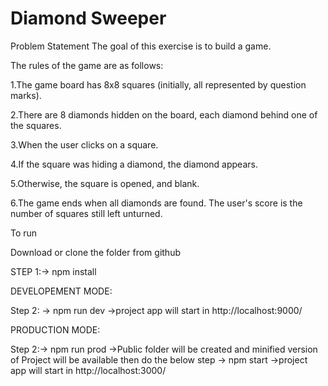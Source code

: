 
# Diamond Sweeper
Problem Statement
The goal of this exercise is to build a game.

The rules of the game are as follows:

1.The game board has 8x8 squares (initially, all represented by question marks).

2.There are 8 diamonds hidden on the board, each diamond behind one of the squares.

3.When the user clicks on a square.

4.If the square was hiding a diamond, the diamond appears.

5.Otherwise, the square is opened, and blank.

6.The game ends when all diamonds are found. The user's score is the number of squares still left unturned.

To run

Download or clone the folder from github

STEP 1:-> npm install

DEVELOPEMENT MODE:

Step 2: -> npm run dev
        ->project app will start in http://localhost:9000/

PRODUCTION MODE:

Step 2:-> npm run prod
       ->Public folder will be created and minified version of Project will be available then do the below step
       -> npm start
       ->project app will start in http://localhost:3000/
         




